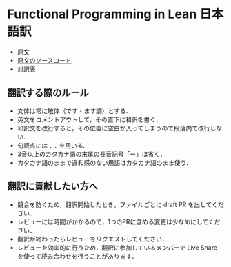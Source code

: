 # Functional Programming in Lean 日本語訳

* [原文](https://leanprover.github.io/functional_programming_in_lean/)
* [原文のソースコード](https://github.com/leanprover/fp-lean)
* [対訳表](/functional-programming-lean/GLOSSARY.md)

## 翻訳する際のルール

* 文体は常に敬体（です・ます調）とする.
* 英文をコメントアウトして，その直下に和訳を書く．
* 和訳文を改行すると，その位置に空白が入ってしまうので段落内で改行しない.
* 句読点には `,` `.` を用いる.
* 3音以上のカタカナ語の末尾の長音記号「ー」は省く．
* カタカナ語のままで違和感のない用語はカタカナ語のまま使う．

## 翻訳に貢献したい方へ

* 競合を防ぐため，翻訳開始したとき，ファイルごとに draft PR を出してください．
* レビューには時間がかかるので，1つのPRに含める変更は少なめにしてください．
* 翻訳が終わったらレビューをリクエストしてください．
* レビューを効率的に行うため，翻訳に参加しているメンバーで Live Share を使って読み合わせを行うことがあります．
